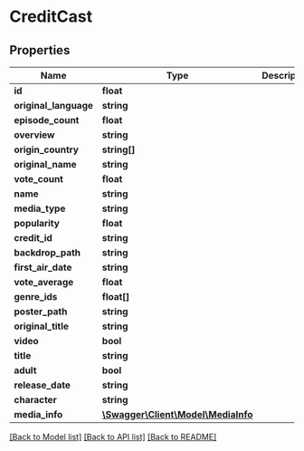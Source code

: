 # CreditCast

## Properties
Name | Type | Description | Notes
------------ | ------------- | ------------- | -------------
**id** | **float** |  | [optional] 
**original_language** | **string** |  | [optional] 
**episode_count** | **float** |  | [optional] 
**overview** | **string** |  | [optional] 
**origin_country** | **string[]** |  | [optional] 
**original_name** | **string** |  | [optional] 
**vote_count** | **float** |  | [optional] 
**name** | **string** |  | [optional] 
**media_type** | **string** |  | [optional] 
**popularity** | **float** |  | [optional] 
**credit_id** | **string** |  | [optional] 
**backdrop_path** | **string** |  | [optional] 
**first_air_date** | **string** |  | [optional] 
**vote_average** | **float** |  | [optional] 
**genre_ids** | **float[]** |  | [optional] 
**poster_path** | **string** |  | [optional] 
**original_title** | **string** |  | [optional] 
**video** | **bool** |  | [optional] 
**title** | **string** |  | [optional] 
**adult** | **bool** |  | [optional] 
**release_date** | **string** |  | [optional] 
**character** | **string** |  | [optional] 
**media_info** | [**\Swagger\Client\Model\MediaInfo**](MediaInfo.md) |  | [optional] 

[[Back to Model list]](../../README.md#documentation-for-models) [[Back to API list]](../../README.md#documentation-for-api-endpoints) [[Back to README]](../../README.md)


